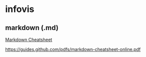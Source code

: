 # infovis

## markdown (.md)

[Markdown Cheatsheet](https://github.com/adam-p/markdown-here/wiki/Markdown-Cheatsheet)

https://guides.github.com/pdfs/markdown-cheatsheet-online.pdf
